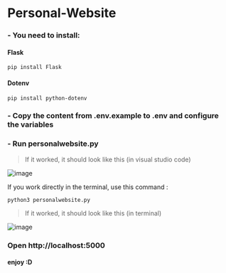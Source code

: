 # Personal-Website

### - You need to install:
#### Flask

```
pip install Flask
```

#### Dotenv
```
pip install python-dotenv
```

### - Copy the content from .env.example to .env and configure the variables

### - Run personalwebsite.py
> If it worked, it should look like this (in visual studio code)

![image](https://user-images.githubusercontent.com/71257603/223697338-1e005930-d089-4bb6-9838-9193517312a9.png)

If you work directly in the terminal, use this command : 

```
python3 personalwebsite.py
```
> If it worked, it should look like this (in terminal)

![image](https://user-images.githubusercontent.com/71257603/223698870-ac72cf54-3415-456e-b2c9-cf8672ba81e6.png)

### Open http://localhost:5000

#### enjoy :D
